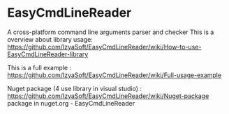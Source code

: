 # EasyCmdLineReader
A cross-platform command line arguments parser and checker
This is a overview about library usage: 
https://github.com/IzyaSoft/EasyCmdLineReader/wiki/How-to-use-EasyCmdLineReader-library

This is a full example : 
https://github.com/IzyaSoft/EasyCmdLineReader/wiki/Full-usage-example

Nuget package (4 use library in visual studio) :
https://github.com/IzyaSoft/EasyCmdLineReader/wiki/Nuget-package
package in nuget.org - EasyCmdLineReader
